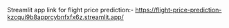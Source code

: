 Streamlit app link for flight price prediction:- https://flight-price-prediction-kzcqui9b8apprcybnfxfx6z.streamlit.app/
